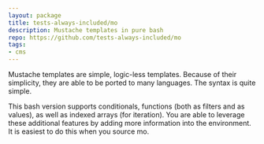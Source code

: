 ```yaml
---
layout: package
title: tests-always-included/mo
description: Mustache templates in pure bash
repo: https://github.com/tests-always-included/mo
tags:
- cms
---
```

Mustache templates are simple, logic-less templates. Because of their simplicity, they are able to be ported to many languages. The syntax is quite simple.


This bash version supports conditionals, functions (both as filters and as values), as well as indexed arrays (for iteration). You are able to leverage these additional features by adding more information into the environment. It is easiest to do this when you source mo.


